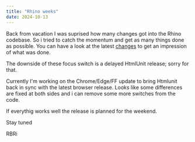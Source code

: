 ```yaml
---
title: "Rhino weeks"
date: 2024-10-13
---
```


Back from vacation I was suprised how many changes got into the Rhino codebase.
So i tried to catch the momentum and  get as many things done as possible. You can have a look at the 
latest [changes](https://github.com/HtmlUnit/htmlunit/blob/master/src/changes/changes.xml) to get an impression of what was done.

The downside of these focus switch is a delayed HtmlUnit release; sorry for that.

Currently I'm working on the Chrome/Edge/FF update to bring Htmlunit back in sync with the latest browser release.
Looks like some differences are fixed at both sides and i can remove some more switches from the code.

If everythig works well the release is planned for the weekend.


Stay tuned

RBRi